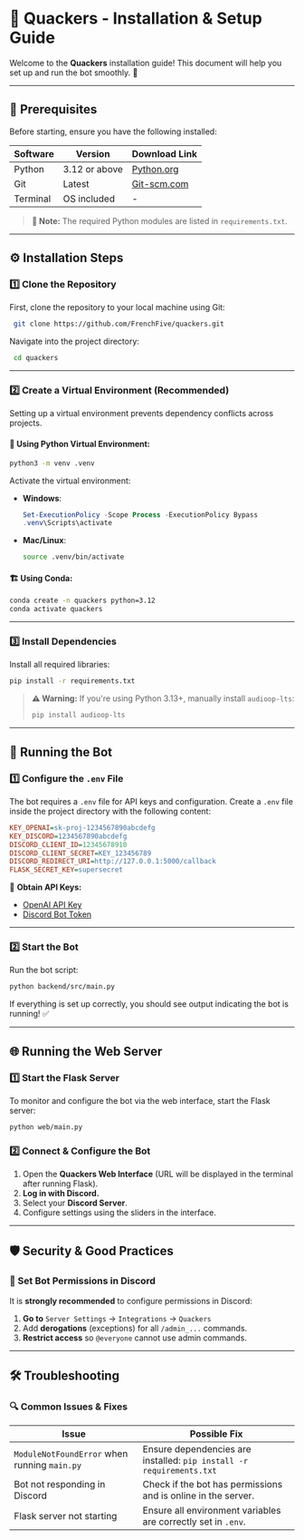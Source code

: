 # 🦆 Quackers - Installation & Setup Guide

Welcome to the **Quackers** installation guide! This document will help you set up and run the bot smoothly. 🚀

---

## 📌 Prerequisites
Before starting, ensure you have the following installed:

| Software  | Version       | Download Link |
|-----------|---------------|--------------|
| Python    | 3.12 or above | [Python.org](https://www.python.org/downloads/) |
| Git       | Latest        | [Git-scm.com](https://git-scm.com/downloads) |
| Terminal  | OS included   | - |

> **📝 Note:** The required Python modules are listed in `requirements.txt`.

---

## ⚙️ Installation Steps

### 1️⃣ Clone the Repository
First, clone the repository to your local machine using Git:

```bash
 git clone https://github.com/FrenchFive/quackers.git
```

Navigate into the project directory:

```bash
 cd quackers
```

---

### 2️⃣ Create a Virtual Environment (Recommended)
Setting up a virtual environment prevents dependency conflicts across projects.

#### 🐍 Using Python Virtual Environment:
```bash
python3 -m venv .venv
```

Activate the virtual environment:

- **Windows**:
  ```powershell
  Set-ExecutionPolicy -Scope Process -ExecutionPolicy Bypass
  .venv\Scripts\activate
  ```
- **Mac/Linux**:
  ```bash
  source .venv/bin/activate
  ```

#### 🏗️ Using Conda:
```bash
conda create -n quackers python=3.12
conda activate quackers
```

---

### 3️⃣ Install Dependencies
Install all required libraries:
```bash
pip install -r requirements.txt
```

> **⚠️ Warning:** If you're using Python 3.13+, manually install `audioop-lts`:
> ```bash
> pip install audioop-lts
> ```

---

## 🚀 Running the Bot

### 1️⃣ Configure the `.env` File
The bot requires a `.env` file for API keys and configuration.
Create a `.env` file inside the project directory with the following content:

```ini
KEY_OPENAI=sk-proj-1234567890abcdefg
KEY_DISCORD=1234567890abcdefg
DISCORD_CLIENT_ID=12345678910
DISCORD_CLIENT_SECRET=KEY_123456789
DISCORD_REDIRECT_URI=http://127.0.0.1:5000/callback
FLASK_SECRET_KEY=supersecret
```

🔗 **Obtain API Keys:**
- [OpenAI API Key](https://platform.openai.com/settings)
- [Discord Bot Token](https://discord.com/developers/docs/intro)

---

### 2️⃣ Start the Bot
Run the bot script:
```bash
python backend/src/main.py
```

If everything is set up correctly, you should see output indicating the bot is running! ✅

---

## 🌐 Running the Web Server

### 1️⃣ Start the Flask Server
To monitor and configure the bot via the web interface, start the Flask server:

```bash
python web/main.py
```

### 2️⃣ Connect & Configure the Bot
1. Open the **Quackers Web Interface** (URL will be displayed in the terminal after running Flask).
2. **Log in with Discord.**
3. Select your **Discord Server**.
4. Configure settings using the sliders in the interface.

---

## 🛡️ Security & Good Practices
### 🔐 Set Bot Permissions in Discord
It is **strongly recommended** to configure permissions in Discord:

1. **Go to** `Server Settings` → `Integrations` → `Quackers`
2. Add **derogations** (exceptions) for all `/admin_...` commands.
3. **Restrict access** so `@everyone` cannot use admin commands.

---

## 🛠️ Troubleshooting

### 🔍 Common Issues & Fixes

| Issue  | Possible Fix |
|--------|-------------|
| `ModuleNotFoundError` when running `main.py` | Ensure dependencies are installed: `pip install -r requirements.txt` |
| Bot not responding in Discord | Check if the bot has permissions and is online in the server. |
| Flask server not starting | Ensure all environment variables are correctly set in `.env`. |

